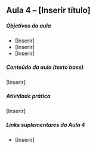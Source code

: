 ## Aula 4 – [Inserir título]

##### Objetivos da aula
- [Inserir]
- [Inserir]
- [Inserir]

##### Conteúdo da aula (texto base)
[Inserir]

##### Atividade prática
[Inserir]

##### Links suplementares da Aula 4
- [Inserir]

